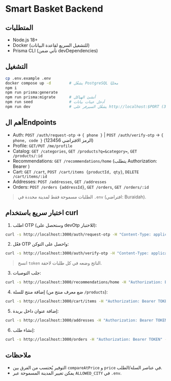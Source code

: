 
# Smart Basket Backend

## المتطلبات
- Node.js 18+
- Docker (للتشغيل السريع لقاعدة البيانات)
- Prisma CLI (تأتي ضمن devDependencies)

## التشغيل
```bash
cp .env.example .env
docker compose up -d        # يشغّل PostgreSQL محليًا
npm i
npm run prisma:generate
npm run prisma:migrate      # أنشئ الهياكل
npm run seed                # أدخل عينات بيانات
npm run dev                 # يشغّل السيرفر على http://localhost:$PORT (افتراضي 3000)
```

## أهم الEndpoints
- Auth: `POST /auth/request-otp` → `{ phone }`  | `POST /auth/verify-otp` → `{ phone, code }` (الرمز الافتراضي 123456)
- Profile: `GET/PUT /me/profile`
- Catalog: `GET /categories`, `GET /products?q=&category=`, `GET /products/:id`
- Recommendations: `GET /recommendations/home` (يتطلب Authorization: Bearer <token>)
- Cart: `GET /cart`, `POST /cart/items {productId, qty}`, `DELETE /cart/items/:id`
- Addresses: `POST /addresses`, `GET /addresses`
- Orders: `POST /orders {addressId}`, `GET /orders`, `GET /orders/:id`

> الطلبات مسموحة فقط لمدينة محددة في `.env` (افتراضي: Buraidah).

## اختبار سريع باستخدام curl
1) اطلب OTP (وستحصل على devOtp للاختبار):
```bash
curl -s http://localhost:3000/auth/request-otp -H "Content-Type: application/json" -d '{"phone":"+966500000000"}'
```
2) فعّل OTP واحصل على التوكن:
```bash
curl -s http://localhost:3000/auth/verify-otp -H "Content-Type: application/json" -d '{"phone":"+966500000000","code":"123456"}'
```
> انسخ `token` الناتج وضعه في كل طلبات لاحقة.

3) جلب التوصيات:
```bash
curl -s http://localhost:3000/recommendations/home -H "Authorization: Bearer TOKEN"
```

4) إضافة منتج للسلة (ضع معرف منتج من `/products`):
```bash
curl -s http://localhost:3000/cart/items -H "Authorization: Bearer TOKEN" -H "Content-Type: application/json" -d '{"productId":"<ID>","qty":2}'
```

5) إضافة عنوان داخل بريدة:
```bash
curl -s http://localhost:3000/addresses -H "Authorization: Bearer TOKEN" -H "Content-Type: application/json" -d '{"city":"Buraidah","district":"حي المنتزه"}'
```

6) إنشاء طلب:
```bash
curl -s http://localhost:3000/orders -H "Authorization: Bearer TOKEN" -H "Content-Type: application/json" -d '{"addressId":"<ADDRESS_ID>"}'
```

## ملاحظات
- التوفير يُحتسب من الفرق بين `compareAtPrice` و `price` في عناصر السلة/الطلب.
- يمكن تغيير المدينة المسموحة عبر `ALLOWED_CITY` في `.env`.
